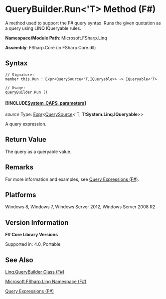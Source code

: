 # QueryBuilder.Run<'T> Method (F#)

A method used to support the F# query syntax. Runs the given quotation as a query using LINQ IQueryable rules.

**Namespace/Module Path**: Microsoft.FSharp.Linq

**Assembly**: FSharp.Core (in FSharp.Core.dll)


## Syntax

```
// Signature:
member this.Run : Expr<QuerySource<'T,IQueryable>> -> IQueryable<'T>

// Usage:
queryBuilder.Run ()
```

#### [!INCLUDE[System_CAPS_parameters](//System/Token/System_CAPS_parameters_md.md)]
*source*
Type: [Expr](http://msdn.microsoft.com/en-us/library/975ca4d3-ac2b-46db-9f01-23cf8b190c6e)&lt;[QuerySource](http://msdn.microsoft.com/en-us/library/873589c1-c5dc-47d9-8abf-fee7258dfb00)&lt;'T,
**T:System.Linq.IQueryable**&gt;&gt;


A query expression.




## Return Value
The query as a queryable value.


## Remarks
For more information and examples, see [Query Expressions (F#)](http://msdn.microsoft.com/en-us/library/ff72235c-3ad8-4215-8679-2754484823db).


## Platforms
Windows 8, Windows 7, Windows Server 2012, Windows Server 2008 R2


## Version Information
**F# Core Library Versions**

Supported in: 4.0, Portable




## See Also
[Linq.QueryBuilder Class &#40;F&#35;&#41;](Linq.QueryBuilder+Class+%28FSharp%29.md)

[Microsoft.FSharp.Linq Namespace &#40;F&#35;&#41;](Microsoft.FSharp.Linq+Namespace+%28FSharp%29.md)

[Query Expressions (F#)](http://msdn.microsoft.com/en-us/library/ff72235c-3ad8-4215-8679-2754484823db)

